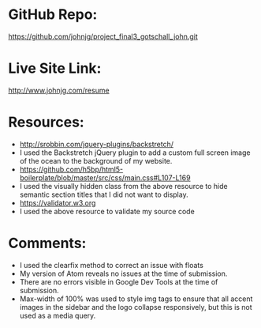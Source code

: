 # GitHub Repo:
https://github.com/johnjg/project_final3_gotschall_john.git

# Live Site Link:
http://www.johnjg.com/resume

# Resources:
- http://srobbin.com/jquery-plugins/backstretch/
- I used the Backstretch jQuery plugin to add a custom full screen image of the ocean to the background of my website.
- https://github.com/h5bp/html5-boilerplate/blob/master/src/css/main.css#L107-L169
- I used the visually hidden class from the above resource to hide semantic section titles that I did not want to display.
- https://validator.w3.org
- I used the above resource to validate my source code

# Comments:
- I used the clearfix method to correct an issue with floats
- My version of Atom reveals no issues at the time of submission.
- There are no errors visible in Google Dev Tools at the time of submission.
- Max-width of 100% was used to style img tags to ensure that all accent images in the sidebar and the logo collapse responsively, but this is not used as a media query.
